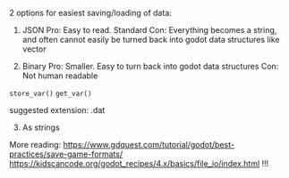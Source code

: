 

2 options for easiest saving/loading of data:
1) JSON
Pro: Easy to read. Standard
Con: Everything becomes a string, and often cannot easily be turned back into godot data structures like vector

2) Binary
Pro: Smaller. Easy to turn back into godot data structures 
Con: Not human readable

`store_var()`
`get_var()`

suggested extension: .dat


3) As strings


More reading:
https://www.gdquest.com/tutorial/godot/best-practices/save-game-formats/
https://kidscancode.org/godot_recipes/4.x/basics/file_io/index.html !!!
